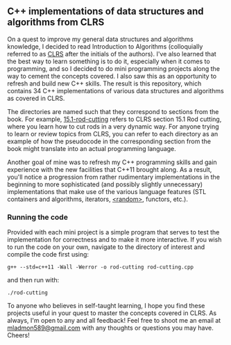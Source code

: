 ## C++ implementations of data structures and algorithms from CLRS

On a quest to improve my general data structures and algorithms knowledge, I decided to read Introduction to Algorithms (colloquially referred to as [CLRS](https://en.wikipedia.org/wiki/Introduction_to_Algorithms) after the initials of the authors). I've also learned that the best way to learn something is to do it, especially when it comes to programming, and so I decided to do mini programming projects along the way to cement the concepts covered. I also saw this as an opportunity to refresh and build new C++ skills. The result is this repository, which contains 34 C++ implementations of various data structures and algorithms as covered in CLRS.

The directories are named such that they correspond to sections from the book. For example, [15.1-rod-cutting](https://github.com/mladmon/CLRS/tree/master/15.1-rod-cutting) refers to CLRS section 15.1 Rod cutting, where you learn how to cut rods in a very dynamic way. For anyone trying to learn or review topics from CLRS, you can refer to each directory as an example of how the pseudocode in the corresponding section from the book might translate into an actual programming language.

Another goal of mine was to refresh my C++ programming skills and gain experience with the new facilities that C++11 brought along. As a result, you'll notice a progression from rather rudimentary implementations in the beginning to more sophisticated (and possibly slightly unnecessary) implementations that make use of the various language features (STL containers and algorithms, iterators, [\<random\>](http://www.cplusplus.com/reference/random/), functors, etc.). 


### Running the code
Provided with each mini project is a simple program that serves to test the implementation for correctness and to make it more interactive. If you wish to run the code on your own, navigate to the directory of interest and compile the code first using:

```
g++ --std=c++11 -Wall -Werror -o rod-cutting rod-cutting.cpp
```

and then run with:

```
./rod-cutting
```

To anyone who believes in self-taught learning, I hope you find these projects useful in your quest to master the concepts covered in CLRS. As always, I'm open to any and all feedback! Feel free to shoot me an email at mladmon589@gmail.com with any thoughts or questions you may have. Cheers!
